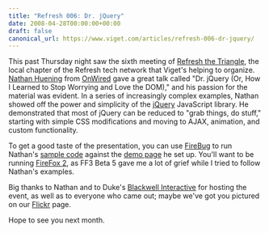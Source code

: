 ```yaml
---
title: "Refresh 006: Dr. jQuery"
date: 2008-04-28T00:00:00+00:00
draft: false
canonical_url: https://www.viget.com/articles/refresh-006-dr-jquery/
---
```


This past Thursday night saw the sixth meeting of [Refresh the
Triangle](http://refreshthetriangle.org/), the local chapter of the
Refresh tech network that Viget's helping to organize. [Nathan
Huening](http://onwired.com/about/nathan-huening/) from
[OnWired](http://onwired.com/) gave a great talk called "Dr. jQuery (Or,
How I Learned to Stop Worrying and Love the DOM)," and his
passion for the material was evident. In a series of increasingly
complex examples, Nathan showed off the power and simplicity of the
[jQuery](http://jquery.com/) JavaScript library. He demonstrated that
most of jQuery can be reduced to "grab things, do stuff," starting with
simple CSS modifications and moving to AJAX,
animation, and custom functionality.

To get a good taste of the presentation, you can use
[FireBug](http://www.getfirebug.com/) to run Nathan's [sample
code](http://dev.onwired.com/refresh/examples.js) against the [demo
page](http://dev.onwired.com/refresh/) he set up. You'll want to be
running [FireFox 2](http://www.getfirefox.com/), as FF3 Beta 5
gave me a lot of grief while I tried to follow Nathan's examples.

Big thanks to Nathan and to Duke's [Blackwell
Interactive](http://www.blackwell.duke.edu/) for hosting the event, as
well as to everyone who came out; maybe we've got you pictured on our
[Flickr](http://www.flickr.com/photos/refreshthetriangle/sets/72157604778999205/)
page. 

Hope to see you next month.
